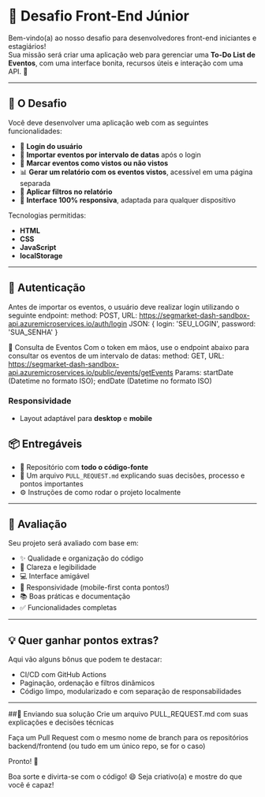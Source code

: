 # 📝 Desafio Front-End Júnior

Bem-vindo(a) ao nosso desafio para desenvolvedores front-end iniciantes e estagiários!  
Sua missão será criar uma aplicação web para gerenciar uma **To-Do List de Eventos**, com uma interface bonita, recursos úteis e interação com uma API. 💪

---

## 🚀 O Desafio

Você deve desenvolver uma aplicação web com as seguintes funcionalidades:

- 🔐 **Login do usuário**
- 📅 **Importar eventos por intervalo de datas** após o login
- 👀 **Marcar eventos como vistos ou não vistos**
- 📊 **Gerar um relatório com os eventos vistos**, acessível em uma página separada
- 🎯 **Aplicar filtros no relatório**
- 📱 **Interface 100% responsiva**, adaptada para qualquer dispositivo

Tecnologias permitidas:

- **HTML**
- **CSS**
- **JavaScript**
- **localStorage**

---

## 🔐 Autenticação

Antes de importar os eventos, o usuário deve realizar login utilizando o seguinte endpoint:
method: POST, URL: https://segmarket-dash-sandbox-api.azuremicroservices.io/auth/login
JSON: 
{
    login: 'SEU_LOGIN',
    password: 'SUA_SENHA'
  }

📅 Consulta de Eventos
Com o token em mãos, use o endpoint abaixo para consultar os eventos de um intervalo de datas:
method: GET, URL: https://segmarket-dash-sandbox-api.azuremicroservices.io/public/events/getEvents
Params: startDate (Datetime no formato ISO); endDate (Datetime no formato ISO)


### Responsividade
- Layout adaptável para **desktop** e **mobile**  

## 📦 Entregáveis

- 🔗 Repositório com **todo o código-fonte**
- 📄 Um arquivo `PULL_REQUEST.md` explicando suas decisões, processo e pontos importantes
- ⚙️ Instruções de como rodar o projeto localmente

---

## 🧐 Avaliação

Seu projeto será avaliado com base em:

- ✨ Qualidade e organização do código  
- 🧠 Clareza e legibilidade  
- 💻 Interface amigável
- 📱 Responsividade (mobile-first conta pontos!)  
- 📚 Boas práticas e documentação  
- ✅ Funcionalidades completas

---

## 💡 Quer ganhar pontos extras?

Aqui vão alguns bônus que podem te destacar:

- CI/CD com GitHub Actions  
- Paginação, ordenação e filtros dinâmicos  
- Código limpo, modularizado e com separação de responsabilidades

---

##🤝 Enviando sua solução
Crie um arquivo PULL_REQUEST.md com suas explicações e decisões técnicas

Faça um Pull Request com o mesmo nome de branch para os repositórios backend/frontend (ou tudo em um único repo, se for o caso)

Pronto! 🚀

Boa sorte e divirta-se com o código! 😄
Seja criativo(a) e mostre do que você é capaz!
